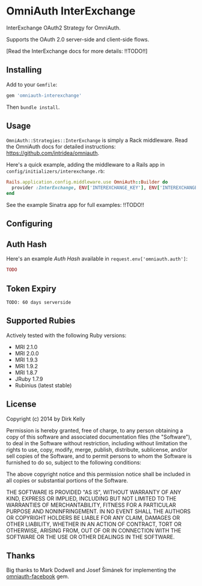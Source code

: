 # OmniAuth InterExchange

InterExchange OAuth2 Strategy for OmniAuth.

Supports the OAuth 2.0 server-side and client-side flows.

[Read the InterExchange docs for more details: !!TODO!!]

## Installing

Add to your `Gemfile`:

```ruby
gem 'omniauth-interexchange'
```

Then `bundle install`.

## Usage

`OmniAuth::Strategies::InterExchange` is simply a Rack middleware. Read the OmniAuth docs for detailed instructions: https://github.com/intridea/omniauth.

Here's a quick example, adding the middleware to a Rails app in `config/initializers/interexchange.rb`:

```ruby
Rails.application.config.middleware.use OmniAuth::Builder do
  provider :InterExchange, ENV['INTEREXCHANGE_KEY'], ENV['INTEREXCHANGE_SECRET']
end
```

See the example Sinatra app for full examples: !!TODO!!

## Configuring

## Auth Hash

Here's an example *Auth Hash* available in `request.env['omniauth.auth']`:

```ruby
TODO
```

## Token Expiry

`TODO: 60 days serverside`

## Supported Rubies

Actively tested with the following Ruby versions:

- MRI 2.1.0
- MRI 2.0.0
- MRI 1.9.3
- MRI 1.9.2
- MRI 1.8.7
- JRuby 1.7.9
- Rubinius (latest stable)

## License

Copyright (c) 2014 by Dirk Kelly

Permission is hereby granted, free of charge, to any person obtaining a copy of this software and associated documentation files (the "Software"), to deal in the Software without restriction, including without limitation the rights to use, copy, modify, merge, publish, distribute, sublicense, and/or sell copies of the Software, and to permit persons to whom the Software is furnished to do so, subject to the following conditions:

The above copyright notice and this permission notice shall be included in all copies or substantial portions of the Software.

THE SOFTWARE IS PROVIDED "AS IS", WITHOUT WARRANTY OF ANY KIND, EXPRESS OR IMPLIED, INCLUDING BUT NOT LIMITED TO THE WARRANTIES OF MERCHANTABILITY, FITNESS FOR A PARTICULAR PURPOSE AND NONINFRINGEMENT. IN NO EVENT SHALL THE AUTHORS OR COPYRIGHT HOLDERS BE LIABLE FOR ANY CLAIM, DAMAGES OR OTHER LIABILITY, WHETHER IN AN ACTION OF CONTRACT, TORT OR OTHERWISE, ARISING FROM, OUT OF OR IN CONNECTION WITH THE SOFTWARE OR THE USE OR OTHER DEALINGS IN THE SOFTWARE.

## Thanks

Big thanks to Mark Dodwell and Josef Šimánek for implementing the [omniauth-facebook] gem.

[omniauth-facebook]: https://github.com/mkdynamic/omniauth-facebook
